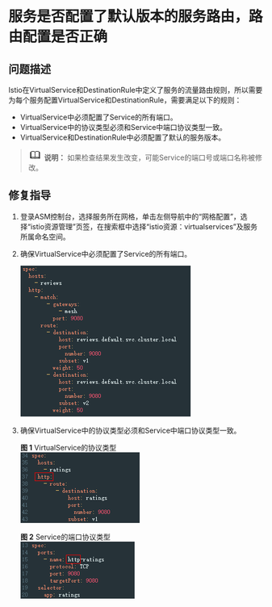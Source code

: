 # 服务是否配置了默认版本的服务路由，路由配置是否正确<a name="asm_01_0069"></a>

## 问题描述<a name="section338613811422"></a>

Istio在VirtualService和DestinationRule中定义了服务的流量路由规则，所以需要为每个服务配置VirtualService和DestinationRule，需要满足以下的规则：

-   VirtualService中必须配置了Service的所有端口。
-   VirtualService中的协议类型必须和Service中端口协议类型一致。
-   VirtualService和DestinationRule中必须配置了默认的服务版本。

>![](public_sys-resources/icon-note.gif) **说明：** 
>如果检查结果发生改变，可能Service的端口号或端口名称被修改。

## 修复指导<a name="section624392141516"></a>

1.  登录ASM控制台，选择服务所在网格，单击左侧导航中的“网格配置”，选择“istio资源管理”页签，在搜索框中选择“istio资源：virtualservices”及服务所属命名空间。
2.  确保VirtualService中必须配置了Service的所有端口。

    ![](figures/2-15.png)

3.  确保VirtualService中的协议类型必须和Service中端口协议类型一致。

    **图 1**  VirtualService的协议类型<a name="fig153427541779"></a>  
    ![](figures/VirtualService的协议类型.png "VirtualService的协议类型")

    **图 2**  Service的端口协议类型<a name="fig1134212541476"></a>  
    ![](figures/Service的端口协议类型.png "Service的端口协议类型")


